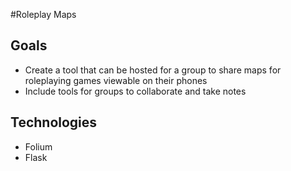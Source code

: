 #Roleplay Maps

## Goals
- Create a tool that can be hosted for a group to share maps for roleplaying games viewable on their phones
- Include tools for groups to collaborate and take notes

## Technologies
- Folium
- Flask